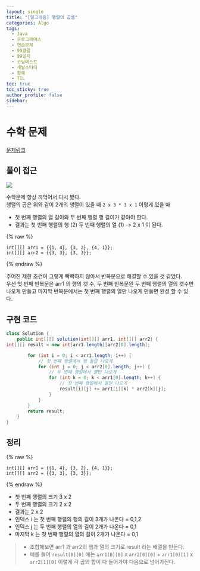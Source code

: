 ```yaml
---
layout: single
title: "[알고리즘] 행렬의 곱셈"
categories: Algo
tags:
  - Java
  - 프로그래머스
  - 연습문제
  - 99클럽
  - 99일지
  - 코딩테스트
  - 개발스터디
  - 항해
  - TIL
toc: true
toc_sticky: true
author_profile: false
sidebar:
---
```

# 수학 문제

[문제링크](https://school.programmers.co.kr/learn/courses/30/lessons/12949)

## 풀이 접근

![](https://i.imgur.com/ctc1tCc.png)

수학문제 항상 까먹어서 다시 봤다.  
행렬의 곱은 위와 같이 2개의 행렬이 있을 때 `2 x 3 * 3 x 1` 이렇게 있을 때  
- 첫 번째 행렬의 열 길이와 두 번째 행렬 행 길이가 같아야 한다.
- 결과는 첫 번째 행렬의 행 (2) 두 번째 행렬의 열 (1) -> 2 x 1 이 된다.    

{% raw %}
```
int[][] arr1 = {{1, 4}, {3, 2}, {4, 1}};  
int[][] arr2 = {{3, 3}, {3, 3}};
```
{% endraw %}

주어진 제한 조건이 그렇게 빡빡하지 않아서 반복문으로 해결할 수 있을 것 같았다.   
우선 첫 번째 반복문은 arr1 의 행의 갯 수, 두 번째 반복문읜 두 번째 행렬의 열의 갯수만 나오게 만들고 마지막 반복문에서는 첫 번째 행렬의 열만 나오게 만들면 완성 할 수 있다.

## 구현 코드

```java
class Solution {
    public int[][] solution(int[][] arr1, int[][] arr2) {
int[][] result = new int[arr1.length][arr2[0].length];

        for (int i = 0; i < arr1.length; i++) {
            // 첫 번째 행렬에서 행 들만 나오게
            for (int j = 0; j < arr2[0].length; j++) {
                // 두 번째 행렬에서 열만 나오게
                for (int k = 0; k < arr1[0].length; k++) {
                    // 첫 번째 행렬에서 열만 나오게
                    result[i][j] += arr1[i][k] * arr2[k][j];
                }
            }
        }
        return result;
    }
}
```

## 정리
{% raw %}
```
int[][] arr1 = {{1, 4}, {3, 2}, {4, 1}};  
int[][] arr2 = {{3, 3}, {3, 3}};
```
{% endraw %}
- 첫 번째 행렬의 크기 3 x 2
- 두 번째 행렬의 크기 2 x 2
- 결과는 2 x 2
- 인덱스 i 는 첫 번째 행렬의 행의 길이 3개가 나온다 = 0,1,2
- 인덱스 j 는 두 번째 행렬의 열의 길이 2개가 나온다 = 0,1
- 마지막 k 는 첫 번째 행렬의 열의 길이 2개가 나온다 = 0,1

>- 조합해보면 arr1 과 arr2의 행과 열의 크기로 result 라는 배열을 만든다.
>- 예를 들어 `result[0][0]` 에는 `arr1[0][0]` x `arr2[0][0]` + `arr1[0][1]` x `arr2[1][0]` 이렇게 각 곱의 합이 다 들어가야 다음으로 넘어가진다.


